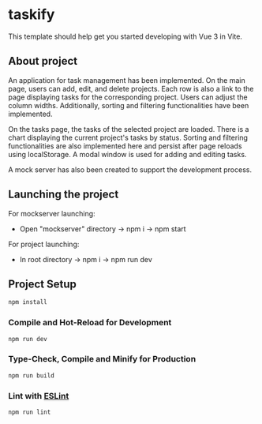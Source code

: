 # taskify

This template should help get you started developing with Vue 3 in Vite.

## About project

An application for task management has been implemented.
On the main page, users can add, edit, and delete projects. Each row is also a link to the page displaying tasks for the corresponding project. Users can adjust the column widths. Additionally, sorting and filtering functionalities have been implemented.

On the tasks page, the tasks of the selected project are loaded. There is a chart displaying the current project's tasks by status. Sorting and filtering functionalities are also implemented here and persist after page reloads using localStorage. A modal window is used for adding and editing tasks.

A mock server has also been created to support the development process.

## Launching the project

For mockserver launching:

- Open "mockserver" directory -> npm i -> npm start

For project launching:

- In root directory -> npm i -> npm run dev

## Project Setup

```sh
npm install
```

### Compile and Hot-Reload for Development

```sh
npm run dev
```

### Type-Check, Compile and Minify for Production

```sh
npm run build
```

### Lint with [ESLint](https://eslint.org/)

```sh
npm run lint
```
